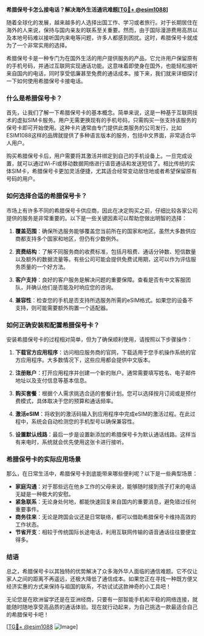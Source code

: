 **希腊保号卡怎么接电话？解决海外生活通讯难题[[TG💪+ @esim1088](https://t.me/s/esim1088)]**

随着全球化的发展，越来越多的人选择出国工作、学习或者旅行。对于长期居住在海外的人来说，保持与国内亲友的联系至关重要。然而，由于国际漫游费用高昂以及本地号码难以接听国内来电等问题，许多人都感到困扰。这时，希腊保号卡就成为了一个非常实用的选择。

希腊保号卡是一种专门为在国外生活的用户提供服务的产品，它允许用户保留原有的手机号码，并通过互联网实现通话功能。这意味着即使身在国外，也能轻松接听来自国内的电话，同时享受低廉甚至免费的通话成本。接下来，我们就来详细探讨一下如何使用希腊保号卡接电话。

### 什么是希腊保号卡？

首先，让我们了解一下希腊保号卡的基本概念。简单来说，这是一种基于互联网技术的虚拟SIM卡服务。用户无需更换现有的手机号码，只需购买一张支持该服务的保号卡即可开始使用。这种卡片通常由专门提供此类服务的公司发行，比如ESIM1088这样的品牌就提供了多种语言版本的服务，包括中文界面，非常适合华人用户。

购买希腊保号卡后，用户需要将其激活并绑定到自己的手机设备上。一旦完成设置，就可以通过Wi-Fi或移动数据网络进行语音通话和发送短信了。相比传统的实体SIM卡，希腊保号卡更加灵活便捷，尤其适合经常变动居住地或者希望保留原有号码的用户。

### 如何选择合适的希腊保号卡？

市场上有许多不同的希腊保号卡供应商，因此在决定购买之前，仔细比较各家公司提供的服务是非常重要的。以下是一些关键因素可以帮助您做出明智的选择：

1. **覆盖范围**：确保所选服务能够覆盖您当前所在的国家和地区。虽然大多数供应商都支持多个国家和地区，但仍有少数例外。
   
2. **资费结构**：了解不同服务商的收费标准，包括月租费、通话分钟数、短信数量以及额外的数据流量等。有些公司可能会提供免费试用期，这可以作为评估服务质量的一个好方法。
   
3. **客户支持**：良好的客户服务是解决问题的重要保障。查看是否有中文客服团队，并确认他们是否能及时响应您的咨询。
   
4. **兼容性**：检查您的手机是否支持所选服务所需的eSIM格式。如果您的设备不支持，则可能需要额外购置一个适配器。

### 如何正确安装和配置希腊保号卡？

安装希腊保号卡的过程相对简单，但为了确保顺利使用，请按照以下步骤操作：

1. **下载官方应用程序**：访问相应服务商的官网，下载适用于您手机操作系统的官方应用程序。大多数情况下，这些应用都会提供中文版本。
   
2. **注册账户**：打开应用程序并创建一个新的账户。通常需要填写姓名、电子邮件地址以及支付信息等基本信息。
   
3. **购买套餐**：根据个人需求挑选合适的套餐计划。您可以选择按月订阅或是预付费模式，具体取决于您的预算和通话频率。
   
4. **激活eSIM**：将收到的激活码输入到应用程序中完成eSIM的激活过程。在此过程中，系统会自动检测您的手机型号以确保兼容性。
   
5. **设置默认线路**：最后一步是设置新添加的希腊保号卡为默认通话线路。这样当有来电时，系统就会优先使用这张卡进行接听。

### 希腊保号卡的实际应用场景

那么，在日常生活中，希腊保号卡到底能带来哪些便利呢？以下是一些典型场景：

- **家庭沟通**：对于那些远在他乡工作的父母来说，能够随时接到孩子打来的电话无疑是一种极大的安慰。
- **紧急联系**：无论身处何地，都能快速回复来自国内的重要消息，避免错过任何重要事件。
- **商务往来**：无论是跨国会议还是日常联络，都可以借助希腊保号卡维持高效的工作状态。
- **节省开支**：相较于传统国际长途电话，利用互联网传输的语音通话往往要便宜得多。

### 结语

总之，希腊保号卡以其独特的优势解决了众多海外华人面临的通信难题。它不仅让家人之间的距离不再遥远，还极大降低了通信成本。如果您正在寻找一种既方便又经济实惠的方式来保持与祖国的联系，不妨试试这款神奇的小工具吧！

无论您是在欧洲留学还是在亚洲经商，只要有一部智能手机和平稳的网络连接，就能随时随地享受高品质的通话体验。现在就行动起来，为自己挑选一款最适合自己的希腊保号卡吧！

[[TG💪+ @esim1088](https://t.me/s/esim1088) ![Image](https://i.postimg.cc/4NQfJmqS/Snipaste-2025-05-13-00-14-12.png)]